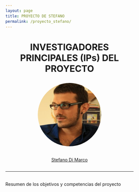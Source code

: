 ```yaml
---
layout: page
title: PROYECTO DE STEFANO
permalink: /proyecto_stefano/
---
```

<html>
<head>
<style>
* {
  box-sizing: border-box;
}
</style>
</head>
<body>

<div style="text-align: center">
<h1><p style="text-align: center;">INVESTIGADORES PRINCIPALES (IPs) DEL PROYECTO</p></h1>

 <div class="row">
  <div class="column">
    <img src="images/stefano.jpeg" height="200" width="200" style="border-radius:50%">
     <p style="text-align: center;"> <br> <a href="https://scholar.google.es/citations?user=5nFW0YwAAAAJ&hl=es" target="_blank" rel="noopener noreferrer">Stefano Di Marco</a></p>
  </div>
</div>
  </div>
</body>
</html>


***
<br>
Resumen de los objetivos y competencias del proyecto
